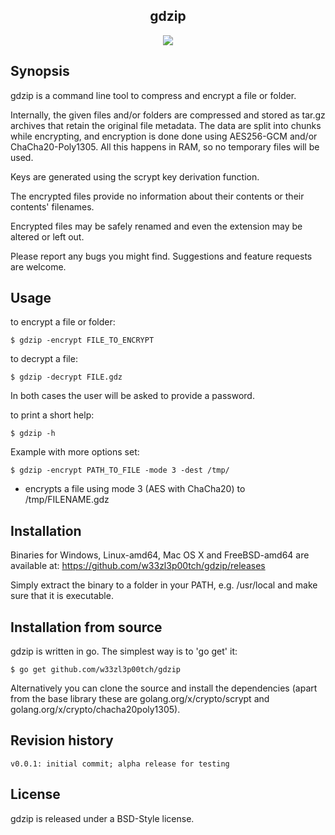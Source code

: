 <p align="center">
  <h2 align="center">gdzip</h2>
  <p align="center">
    <a href="https://goreportcard.com/report/github.com/w33zl3p00tch/gdzip"><img src="https://goreportcard.com/badge/github.com/w33zl3p00tch/gdzip"></a>
  </p>
</p>

## Synopsis

gdzip is a command line tool to compress and encrypt a file or folder.


Internally, the given files and/or folders are compressed and stored as tar.gz archives that retain the original file metadata. The data are split into chunks while encrypting, and encryption is done done using AES256-GCM and/or ChaCha20-Poly1305. All this happens in RAM, so no temporary files will be used.

Keys are generated using the scrypt key derivation function.

The encrypted files provide no information about their contents or their contents' filenames.

Encrypted files may be safely renamed and even the extension may be altered or left out.


Please report any bugs you might find. Suggestions and feature requests are welcome.



## Usage

to encrypt a file or folder:

```
$ gdzip -encrypt FILE_TO_ENCRYPT
```



to decrypt a file:

```
$ gdzip -decrypt FILE.gdz
```



In both cases the user will be asked to provide a password.



to print a short help:
```
$ gdzip -h
```


Example with more options set:
```
$ gdzip -encrypt PATH_TO_FILE -mode 3 -dest /tmp/
```

- encrypts a file using mode 3 (AES with ChaCha20) to /tmp/FILENAME.gdz



## Installation

Binaries for Windows, Linux-amd64, Mac OS X and FreeBSD-amd64 are available at:
https://github.com/w33zl3p00tch/gdzip/releases

Simply extract the binary to a folder in your PATH, e.g. /usr/local and make sure that it is executable.



## Installation from source

gdzip is written in go. The simplest way is to 'go get' it:

```
$ go get github.com/w33zl3p00tch/gdzip
```

Alternatively you can clone the source and install the dependencies (apart from the base library these are golang.org/x/crypto/scrypt and golang.org/x/crypto/chacha20poly1305).



## Revision history

```
v0.0.1: initial commit; alpha release for testing
```


## License

gdzip is released under a BSD-Style license.

